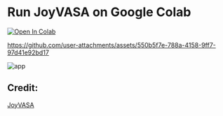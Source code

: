 # Run JoyVASA on Google Colab
[![Open In Colab](https://colab.research.google.com/assets/colab-badge.svg)](https://colab.research.google.com/github/NeuralFalconYT/JoyVASA_colab/blob/main/JoyVASA.ipynb) <br>



https://github.com/user-attachments/assets/550b5f7e-788a-4158-9ff7-97d41e92bd17

![app](https://github.com/user-attachments/assets/1f4ec2f7-dc65-4413-bd6b-d1f746faa575)




## Credit:
[JoyVASA](https://github.com/jdh-algo/JoyVASA)
